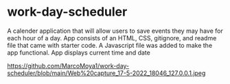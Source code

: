 # work-day-scheduler
A calender application that will allow users to save events they may have for each hour of a day.
App consists of an HTML, CSS, gitignore, and readme file that came with starter code.
A Javascript file was added to make the app functional.
App displays current time and date 


https://github.com/MarcoMoya1/work-day-scheduler/blob/main/Web%20capture_17-5-2022_18046_127.0.0.1.jpeg
